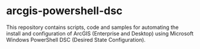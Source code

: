 # arcgis-powershell-dsc
This repository contains scripts, code and samples for automating the install and configuration of ArcGIS (Enterprise and Desktop) using Microsoft Windows PowerShell DSC (Desired State Configuration).
